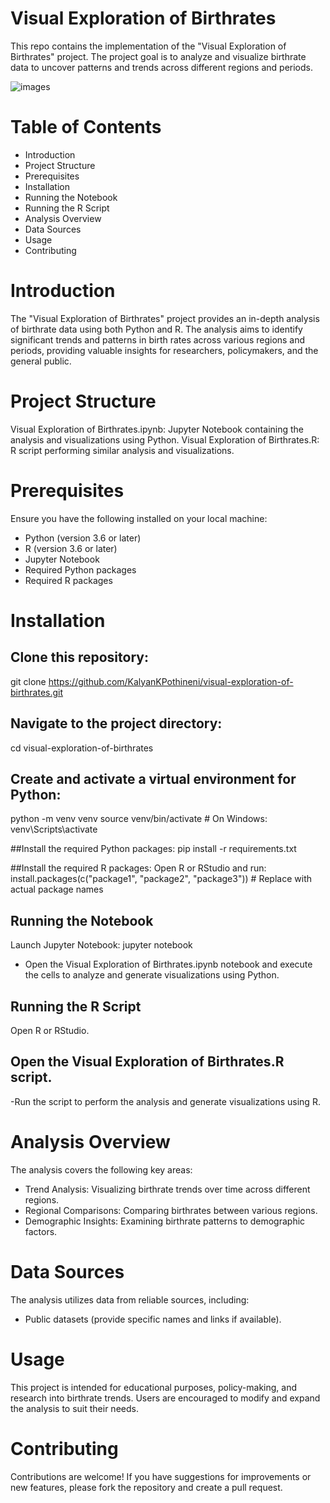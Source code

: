 # Visual Exploration of Birthrates
This repo contains the implementation of the "Visual Exploration of Birthrates" project. The project goal is to analyze and visualize birthrate data to uncover patterns and trends across different regions and periods.

![images](https://github.com/KalyanKPothineni/Visual-Exploration-of-Birthrate/assets/174274413/c03a98ea-242e-4367-9f0a-7e724b4fe580)

# Table of Contents
- Introduction
- Project Structure
- Prerequisites
- Installation
- Running the Notebook
- Running the R Script
- Analysis Overview
- Data Sources
- Usage
- Contributing

# Introduction
The "Visual Exploration of Birthrates" project provides an in-depth analysis of birthrate data using both Python and R. The analysis aims to identify significant trends and patterns in birth rates across various regions and periods, providing valuable insights for researchers, policymakers, and the general public.

# Project Structure
Visual Exploration of Birthrates.ipynb: Jupyter Notebook containing the analysis and visualizations using Python.
Visual Exploration of Birthrates.R: R script performing similar analysis and visualizations.

# Prerequisites
Ensure you have the following installed on your local machine:
- Python (version 3.6 or later)
- R (version 3.6 or later)
- Jupyter Notebook
- Required Python packages
- Required R packages 

# Installation
## Clone this repository:
git clone https://github.com/KalyanKPothineni/visual-exploration-of-birthrates.git

## Navigate to the project directory:
cd visual-exploration-of-birthrates

## Create and activate a virtual environment for Python:
python -m venv venv
source venv/bin/activate  # On Windows: venv\Scripts\activate

##Install the required Python packages:
pip install -r requirements.txt

##Install the required R packages:
Open R or RStudio and run:
install.packages(c("package1", "package2", "package3"))  # Replace with actual package names

##  Running the Notebook
Launch Jupyter Notebook:
jupyter notebook
- Open the Visual Exploration of Birthrates.ipynb notebook and execute the cells to analyze and generate visualizations using Python.

## Running the R Script
Open R or RStudio.

## Open the Visual Exploration of Birthrates.R script.
-Run the script to perform the analysis and generate visualizations using R.
 
# Analysis Overview
The analysis covers the following key areas:
- Trend Analysis: Visualizing birthrate trends over time across different regions.
- Regional Comparisons: Comparing birthrates between various regions.
- Demographic Insights: Examining birthrate patterns to demographic factors.
  
# Data Sources
The analysis utilizes data from reliable sources, including:
- Public datasets (provide specific names and links if available).

# Usage
This project is intended for educational purposes, policy-making, and research into birthrate trends. Users are encouraged to modify and expand the analysis to suit their needs.

# Contributing
Contributions are welcome! If you have suggestions for improvements or new features, please fork the repository and create a pull request.

